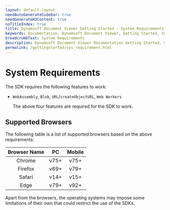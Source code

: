 ```yaml
---
layout: default-layout
needAutoGenerateSidebar: true
needGenerateH3Content: true
noTitleIndex: true
title: Dynamsoft Document Viewer Getting Started - System Requirements
keywords: Documentation, Dynamsoft Document Viewer, Getting Started, System Requirements
breadcrumbText: System Requirements
description: Dynamsoft Document Viewer Documentation Getting Started, System Requirements
permalink: /gettingstarted/sys_requirement.html
---
```



# System Requirements

The SDK requires the following features to work:

- `WebAssembly`, `Blob`, `URL`/`createObjectURL`, `Web Workers`

  The above four features are required for the SDK to work.

## Supported Browsers

The following table is a list of supported browsers based on the above requirements:

  | Browser Name |             PC                   |   Mobile    |
  | :----------: | :------------------------------: | :---------: |
  |    Chrome    |             v75+                 |   v75+      |
  |   Firefox    |             v69+                 |   v79+      |
  |    Safari    |             v14+                 |   v15+      |
  |     Edge     |             v79+                 |   v92+      |

Apart from the browsers, the operating systems may impose some limitations of their own that could restrict the use of the SDKs.